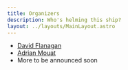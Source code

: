 ```yaml
---
title: Organizers
description: Who's helming this ship?
layout: ../layouts/MainLayout.astro
---
```


- [David Flanagan](https://twitter.com/rawkode)
- [Adrian Mouat](https://twitter.com/adrianmouat)
- More to be announced soon
